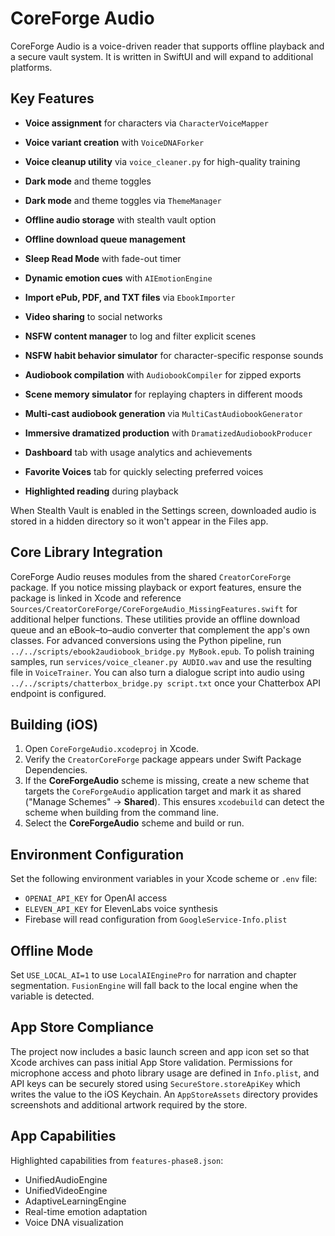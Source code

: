 # CoreForge Audio

CoreForge Audio is a voice-driven reader that supports offline playback and a secure
vault system. It is written in SwiftUI and will expand to additional platforms.
## Key Features

 - **Voice assignment** for characters via `CharacterVoiceMapper`
 - **Voice variant creation** with `VoiceDNAForker`
 - **Voice cleanup utility** via `voice_cleaner.py` for high-quality training
- **Dark mode** and theme toggles
 - **Dark mode** and theme toggles via `ThemeManager`

- **Offline audio storage** with stealth vault option
- **Offline download queue management**
- **Sleep Read Mode** with fade-out timer
- **Dynamic emotion cues** with `AIEmotionEngine`
- **Import ePub, PDF, and TXT files** via `EbookImporter`
- **Video sharing** to social networks
- **NSFW content manager** to log and filter explicit scenes
- **NSFW habit behavior simulator** for character-specific response sounds

- **Audiobook compilation** with `AudiobookCompiler` for zipped exports
- **Scene memory simulator** for replaying chapters in different moods
- **Multi-cast audiobook generation** via `MultiCastAudiobookGenerator`
- **Immersive dramatized production** with `DramatizedAudiobookProducer`
- **Dashboard** tab with usage analytics and achievements
- **Favorite Voices** tab for quickly selecting preferred voices
- **Highlighted reading** during playback


When Stealth Vault is enabled in the Settings screen, downloaded audio is
stored in a hidden directory so it won't appear in the Files app.

## Core Library Integration

CoreForge Audio reuses modules from the shared `CreatorCoreForge` package. If
you notice missing playback or export features, ensure the package is linked in
Xcode and reference `Sources/CreatorCoreForge/CoreForgeAudio_MissingFeatures.swift`
for additional helper functions. These utilities provide an offline download
queue and an eBook–to–audio converter that complement the app's own classes.
For advanced conversions using the Python pipeline, run `../../scripts/ebook2audiobook_bridge.py MyBook.epub`.
To polish training samples, run `services/voice_cleaner.py AUDIO.wav` and use the resulting file in `VoiceTrainer`.
You can also turn a dialogue script into audio using `../../scripts/chatterbox_bridge.py script.txt` once your Chatterbox API endpoint is configured.


## Building (iOS)
1. Open `CoreForgeAudio.xcodeproj` in Xcode.
2. Verify the `CreatorCoreForge` package appears under Swift Package Dependencies.
3. If the **CoreForgeAudio** scheme is missing, create a new scheme that targets
   the `CoreForgeAudio` application target and mark it as shared ("Manage Schemes"
   → **Shared**). This ensures `xcodebuild` can detect the scheme when building
   from the command line.
4. Select the **CoreForgeAudio** scheme and build or run.

## Environment Configuration
Set the following environment variables in your Xcode scheme or `.env` file:
- `OPENAI_API_KEY` for OpenAI access
- `ELEVEN_API_KEY` for ElevenLabs voice synthesis
- Firebase will read configuration from `GoogleService-Info.plist`

## Offline Mode
Set `USE_LOCAL_AI=1` to use `LocalAIEnginePro` for narration and chapter
segmentation. `FusionEngine` will fall back to the local engine when the
variable is detected.

## App Store Compliance
The project now includes a basic launch screen and app icon set so
that Xcode archives can pass initial App Store validation. Permissions for
microphone access and photo library usage are defined in `Info.plist`, and API
keys can be securely stored using `SecureStore.storeApiKey` which writes the
value to the iOS Keychain.
An `AppStoreAssets` directory provides screenshots and
additional artwork required by the store.

## App Capabilities

Highlighted capabilities from `features-phase8.json`:
- UnifiedAudioEngine
- UnifiedVideoEngine
- AdaptiveLearningEngine
- Real-time emotion adaptation
- Voice DNA visualization
